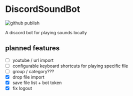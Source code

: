 # DiscordSoundBot
![github publish](https://github.com/KittenHero/DiscordSoundBot/workflows/github%20publish/badge.svg)

A discord bot for playing sounds locally

## planned features
- [ ] youtube / url import
- [ ] configurable keyboard shortcuts for playing specific file
- [ ] group / category???
- [x] drop file import
- [x] save file list + bot token
- [x] fix logout
